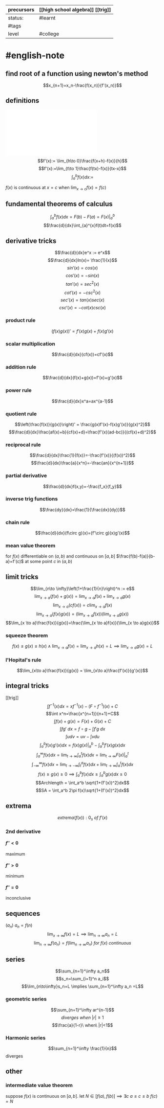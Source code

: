 
| precursors | [[high school algebra]] [[trig]] |
| ---------- | -------------------------------- |
| status:    | #learnt                          |
| #tags      |                                  |
| level      | #college                         |

# #english-note

## find root of a function using newton's method
$$x_{n+1}=x_n-\frac{f(x_n)}{f'(x_n)}$$
## definitions
![limit](real%20anal.md#definition%20of%20the%20limit)
$$f'(x):= \lim_{h\to 0}\frac{f(x+h)-f(x)}{h}$$
$$f'(x):=\lim_{t\to 1}\frac{f(tx)-f(x)}{tx-x}$$
$$\int_a^b f(x)dx:=$$

$f(x)$ is continuous at $x=c$ when $\lim_{x\to c}f(x)=f(c)$
## fundamental theorems of calculus
$$\int_{a}^{b}f(x)dx=F(b)-F(a) = F(x)|_{a}^{b}$$
$$\frac{d}{dx}\int_{a}^{x}f(t)dt=f(x)$$

## derivative tricks
$$\frac{d}{dx}e^x := e^x$$
$$\frac{d}{dx}ln(x)= \frac{1}{x}$$
$$sin'(x)=cos(x)$$
$$cos'(x)=-sin(x)$$
$$tan'(x)=sec^2(x)$$
$$cot'(x)=-csc^2(x)$$
$$sec'(x)=tan(x)sec(x)$$
$$csc'(x)=-cot(x)csc(x)$$
### product rule
$$(f(x)g(x))'=f'(x)g(x)+f(x)g'(x)$$
### scalar multiplication
$$\frac{d}{dx}(cf(x))=cf'(x)$$
### addition rule
$$\frac{d}{dx}(f(x)+g(x))=f'(x)+g'(x)$$
### power rule
$$\frac{d}{dx}x^a=ax^{a-1}$$

### quotient rule
$$\left(\frac{f(x)}{g(x)}\right)' = \frac{g(x)f'(x)-f(x)g'(x)}{g(x)^2}$$
$$\frac{d}{dx}\frac{af(x)+b}{cf(x)+d}=\frac{f'(x)(ad-bc)}{(cf(x)+d)^2}$$
### reciprocal rule
$$\frac{d}{dx}\frac{1}{f(x)}=-\frac{f'(x)}{(f(x))^2}$$
$$\frac{d}{dx}\frac{a}{x^n}=-\frac{an}{x^{n+1}}$$
### partial derivative
$$\frac{d}{dx}f(x,y)=-\frac{f_x}{f_y}$$
### inverse trig functions
$$\frac{dy}{dx}=\frac{1}{\frac{dx}{dy}}$$
### chain rule
$$\frac{d}{dx}(f\circ g)(x)=(f'\circ g)(x)g'(x)$$
### mean value theorem
for $f(x)$ differentiable on $(a,b)$ and continuous on $[a,b]$ $\frac{f(b)-f(a)}{b-a}=f'(c)$ at some point $c$ in $(a,b)$


## limit tricks
$$\lim_{n\to \infty}\left(1+\frac{1}{n}\right)^n := e$$
$$\lim_{x\to a}(f(x)+g(x))=\lim_{x\to a}f(x)+\lim_{x\to a}g(x)$$
$$\lim_{x\to a}(cf(x))=c\lim_{x\to a}f(x)$$
$$\lim_{x\to a}(f(x)g(x))=(\lim_{x\to a}f(x))(\lim_{x\to a}g(x))$$
$$\lim_{x \to a}\frac{f(x)}{g(x)}=\frac{\lim_{x \to a}f(x)}{\lim_{x \to a}g(x)}$$
### squeeze theorem 
$$f(x)\le g(x)\le h(x) \land \lim_{x\to a}f(x) = \lim_{x\to a}h(x)=L \implies \lim_{x\to a}g(x)=L$$

### l'Hopital's rule
$$\lim_{x\to a}\frac{f(x)}{g(x)} = \lim_{x\to a}\frac{f'(x)}{g'(x)}$$


## integral tricks
[[trig]]
$$\int f^{-1}(x)dx=xf^{-1}(x)-(F\circ f^{-1})(x)+C$$
$$\int x^n=\frac{x^{n+1}}{n+1}+C$$
$$\int f(x)+g(x)=F(x)+G(x)+C$$
$$\int fg'\ dx = f\circ g - \int f'g\ dx$$
$$\int udv = uv - \int vdu$$
$$\int_a^b f(x)g'(x)dx = f(x)g(x)|_a^b - \int_a^b f'(x)g(x)dx$$
$$\int_a^\infty f(x) dx = \lim_{t\to\infty}\int_a^tf(x)dx = \lim_{t\to\infty} F(x)|_a^t$$
$$\int_{-\infty}^\infty f(x)dx = \lim_{t\to -\infty}\int_t^af(x)dx + \lim_{t\to\infty}\int_a^tf(x)dx $$
$$f(x)\ge g(x)\ge 0 \implies \int_a^b f(x)dx \ge \int_a^bg(x)dx \ge 0$$
$$Archlength = \int_a^b \sqrt{1+(f'(x))^2}dx$$
$$SA = \int_a^b 2\pi f(x)\sqrt{1+(f'(x))^2}dx$$
## extrema
$$extrema(f(x)): 0_s\ of\ f'(x)$$
### 2nd derivative
#### $f'' < 0$
maximum
#### $f'' > 0$ 
minimum
#### $f'' = 0$
inconclusive

## sequences
$(a_n)$
$a_n = f(n)$
$$\lim_{x\to\infty}f(x)=L\implies \lim_{n\to\infty} a_n = L$$
$$\lim_{n\to\infty}f(a_n)=f(\lim_{n\to\infty}a_n)\ for\ f(x)\ continuous $$
## series
$$\sum_{n=1}^\infty a_n$$
$$s_n=\sum_{i=1}^n a_i$$
$$\lim_{n\to\infty}s_n=L \implies \sum_{n=1}^\infty a_n =L$$
### geometric series

$$\sum_{n=1}^\infty ar^{n-1}$$
$$diverges\ when\ |r|\ge 1$$
$$\frac{a}{1-r}\ when\ |r|<1$$
### Harmonic series
$$\sum_{n=1}^\infty \frac{1}{n}$$
diverges

## other
### intermediate value theorem
suppose $f(x)$ is continuous on $[a,b]$. let $N \in [f(a),f(b)] \implies \exists c$ $a\le c\le b$ $f(c)=N$ 


